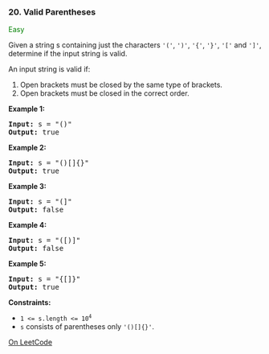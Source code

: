 ### 20. Valid Parentheses

<span style="color:green">Easy</span>

Given a string s containing just the characters 
`'('`, `')'`, `'{'`, `'}'`, `'['` and `']'`, 
determine if the input string is valid.

An input string is valid if:

1. Open brackets must be closed by the same type of brackets.
2. Open brackets must be closed in the correct order.

__Example 1:__
<pre>
<b>Input:</b> s = "()"
<b>Output:</b> true
</pre>

__Example 2:__
<pre>
<b>Input:</b> s = "()[]{}"
<b>Output:</b> true
</pre>

__Example 3:__
<pre>
<b>Input:</b> s = "(]"
<b>Output:</b> false
</pre>

__Example 4:__
<pre>
<b>Input:</b> s = "([)]"
<b>Output:</b> false
</pre>

__Example 5:__
<pre>
<b>Input:</b> s = "{[]}"
<b>Output:</b> true
</pre>

__Constraints:__
* <code>1 <= s.length <= 10<sup>4</sup></code>
* `s` consists of parentheses only `'()[]{}'`.

[On LeetCode](https://leetcode.com/problems/valid-parentheses/)
